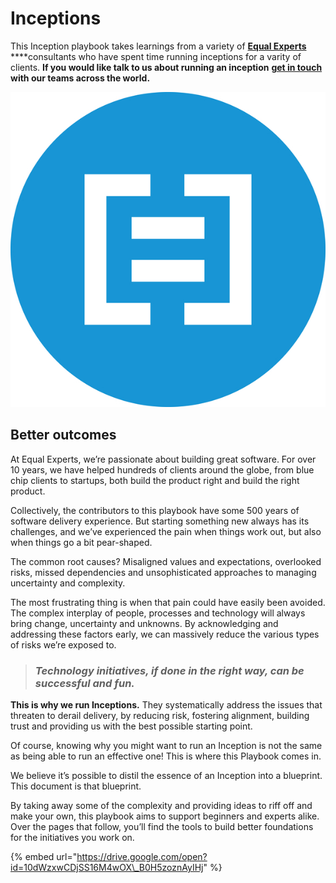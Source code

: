 # Inceptions

This Inception playbook takes learnings from a variety of [**Equal Experts**](www.equalexperts.com) ****consultants who have spent time running inceptions for a varity of clients.  **If you would like talk to us about running an inception** [**get in touch**](https://www.equalexperts.com/contact-us/) **with our teams across the world.**   

![Equal Experts](.gitbook/assets/equal_experts_mark_rgb_blue_circle-598x598-cce7982.jpg)

## Better outcomes

At Equal Experts, we’re passionate about building great software. For over 10 years, we have helped hundreds of clients around the globe, from blue chip clients to startups, both build the product right and build the right product.

Collectively, the contributors to this playbook have some 500 years of software delivery experience. But starting something new always has its challenges, and we’ve experienced the pain when things work out, but also when things go a bit pear-shaped.

The common root causes? Misaligned values and expectations, overlooked risks, missed dependencies and unsophisticated approaches to managing uncertainty and complexity.

The most frustrating thing is when that pain could have easily been avoided. The complex interplay of people, processes and technology will always bring change, uncertainty and unknowns. By acknowledging and addressing these factors early, we can massively reduce the various types of risks we’re exposed to.

> ### _Technology initiatives, if done in the right way, can be successful and fun._

**This is why we run Inceptions.** They systematically address the issues that threaten to derail delivery, by reducing risk, fostering alignment, building trust and providing us with the best possible starting point.

Of course, knowing why you might want to run an Inception is not the same as being able to run an effective one! This is where this Playbook comes in.

We believe it’s possible to distil the essence of an Inception into a blueprint. This document is that blueprint.

By taking away some of the complexity and providing ideas to riff off and make your own, this playbook aims to support beginners and experts alike. Over the pages that follow, you’ll find the tools to build better foundations for the initiatives you work on.  


{% embed url="https://drive.google.com/open?id=10dWzxwCDjSS16M4wOX\_B0H5zoznAyIHj" %}



